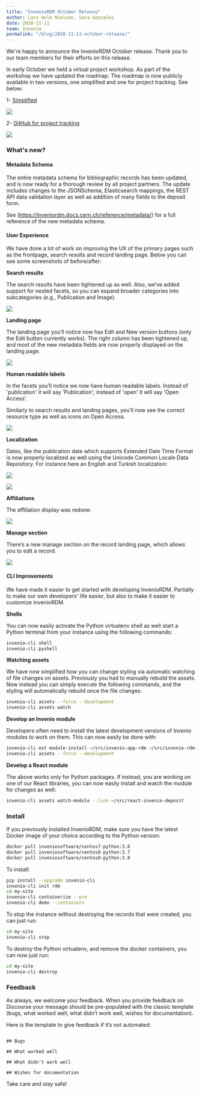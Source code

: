 ```yaml
---
title: "InvenioRDM October Release"
author: Lars Holm Nielsen, Sara Gonzales
date: 2020-11-11
team: Invenio
permalink: "/blog/2020-11-11-october-release/"
---
```


We're happy to announce the InvenioRDM October release. Thank you to our team members for their efforts on this release.

In early October we held a virtual project workshop. As part of the workshop we have updated the roadmap. The roadmap is now publicly available in two versions, one simplified and one for project tracking. See below:

1- [Simplified](https://inveniosoftware.org/products/rdm/roadmap/)

![](/assets/images/blog-posts/roadmap_simplified.png)


2- [GitHub for project tracking](https://github.com/inveniosoftware/product-rdm/milestones?direction=asc&sort=due_date&state=open)

![](/assets/images/blog-posts/roadmap_tracking.png)

### What's new?

#### Metadata Schema

The entire metadata schema for bibliographic records has been updated, and is now ready for a thorough review by all project partners. The update includes changes to the JSONSchema, Elasticsearch mappings, the REST API data validation layer as well as addition of many fields to the deposit form.

See (https://inveniordm.docs.cern.ch/reference/metadata/) for a full reference of the new metadata schema.

#### User Experience

We have done a lot of work on improving the UX of the primary pages such as the frontpage, search results and record landing page. Below you can see some screenshots of before/after:

**Search results**

The search results have been tightened up as well. Also, we’ve added support for nested facets, so you can expand broader categories into subcategories (e.g., Publication and Image).

![](/assets/images/blog-posts/search_before_after.png)

**Landing page**

The landing page you’ll notice now has Edit and New version buttons (only the Edit button currently works). The right column has been tightened up, and most of the new metadata fields are now properly displayed on the landing page.

![](/assets/images/blog-posts/landing_before_after.png)

**Human readable labels**

In the facets you’ll notice we now have human readable labels. Instead of 'publication' it will say 'Publication'; instead of 'open' it will say 'Open Access'.

Similarly to search results and landing pages, you’ll now see the correct resource type as well as icons on Open Access.

![](/assets/images/blog-posts/badges.png)

**Localization**

Dates, like the publication date which supports Extended Date Time Format is now properly localized as well using the Unicode Common Locale Data Repository. For instance here an English and Turkish localization:

![](/assets/images/blog-posts/localization_english.png)

![](/assets/images/blog-posts/localization_turkish.png)

**Affiliations**

The affiliation display was redone:

![](/assets/images/blog-posts/affiliations.png)

**Manage section**

There’s a new manage section on the record landing page, which allows you to edit a record.

![](/assets/images/blog-posts/manage.png)

#### CLI Improvements

We have made it easier to get started with developing InvenioRDM. Partially to make our own developers' life easier, but also to make it easier to customize InvenioRDM.

**Shells**

You can now easily activate the Python virtualenv shell as well start a Python terminal from your instance using the following commands:

```bash
invenio-cli shell
invenio-cli pyshell
```

**Watching assets**

We have now simplified how you can change styling via automatic watching of file changes on assets. Previously you had to manually rebuild the assets. Now instead you can simply execute the following commands, and the styling will automatically rebuild once the file changes:

```bash
invenio-cli assets --force --development
invenio-cli assets watch
```

**Develop an Invenio module**

Developers often need to install the latest development versions of Invenio modules to work on them. This can now easily be done with:

```bash
invenio-cli ext module-install ~/src/invenio-app-rdm ~/src/invenio-rdm-records
invenio-cli assets --force --development
```

**Develop a React module**

The above works only for Python packages. If instead, you are working on one of our React libraries, you can now easily install and watch the module for changes as well:

```bash
invenio-cli assets watch-module --link ~/src/react-invenio-deposit
```

### Install

If you previously installed InvenioRDM, make sure you have the latest Docker image of your choice according to the Python version:

```bash
docker pull inveniosoftware/centos7-python:3.6
docker pull inveniosoftware/centos8-python:3.7
docker pull inveniosoftware/centos8-python:3.8
```

To install:

```bash
pip install --upgrade invenio-cli
invenio-cli init rdm
cd my-site
invenio-cli containerize --pre
invenio-cli demo --containers
```

To stop the instance without destroying the records that were created, you can just run:

```bash
cd my-site
invenio-cli stop
```

To destroy the Python virtualenv, and remove the docker containers, you can now just run:

```bash
cd my-site
invenio-cli destroy
```

### Feedback

As always, we welcome your feedback. When you provide feedback on Discourse your message should be pre-populated with the classic template (bugs, what worked well, what didn’t work well, wishes for documentation).

Here is the template to give feedback if it’s not automated:

```

## Bugs

## What worked well

## What didn't work well

## Wishes for documentation

```

Take care and stay safe!
